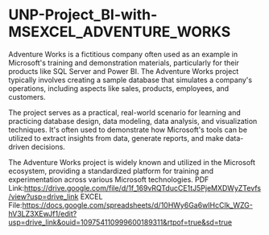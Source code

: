 # UNP-Project_BI-with-MSEXCEL_ADVENTURE_WORKS

Adventure Works is a fictitious company often used as an example in Microsoft's training and demonstration materials, particularly for their products like SQL Server and Power BI. The Adventure Works project typically involves creating a sample database that simulates a company's operations, including aspects like sales, products, employees, and customers.

The project serves as a practical, real-world scenario for learning and practicing database design, data modeling, data analysis, and visualization techniques. It's often used to demonstrate how Microsoft's tools can be utilized to extract insights from data, generate reports, and make data-driven decisions.

The Adventure Works project is widely known and utilized in the Microsoft ecosystem, providing a standardized platform for training and experimentation across various Microsoft technologies.
PDF Link:https://drive.google.com/file/d/1f_169vRQTducCE1tJ5PjeMXDWyZTevfs/view?usp=drive_link
EXCEL File:https://docs.google.com/spreadsheets/d/10HWy6Ga6wIHcClk_WZG-hV3LZ3XEwJf1/edit?usp=drive_link&ouid=109754110999600189311&rtpof=true&sd=true
